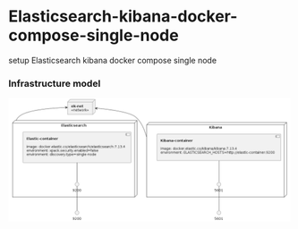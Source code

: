 # Elasticsearch-kibana-docker-compose-single-node
setup Elasticsearch kibana docker compose single node


### Infrastructure model

![Infrastructure model](.infragenie/infrastructure_model.png)
